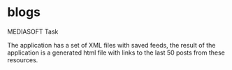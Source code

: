 # blogs
MEDIASOFT Task

The application has a set of XML files with saved feeds, the result of the application is a generated html file with links to the last 50 posts from these resources.
